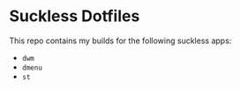 # Suckless Dotfiles

This repo contains my builds for the following suckless apps:

* `dwm`
* `dmenu`
* `st`
